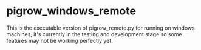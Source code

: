 # pigrow_windows_remote

This is the executable version of pigrow_remote.py for running on windows machines, it's currently in the testing and development stage so some features may not be working perfectly yet. 
